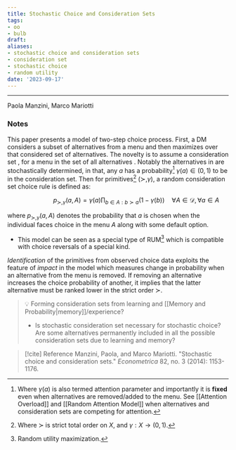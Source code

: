 ```yaml
---
title: Stochastic Choice and Consideration Sets
tags:
- oo
- bulb
draft:
aliases: 
- stochastic choice and consideration sets
- consideration set
- stochastic choice
- random utility
date: '2023-09-17'
---
```

---
Paola Manzini, Marco Mariotti
### Notes
This paper presents a model of two-step choice process. First, a DM considers a subset of alternatives from a menu and then maximizes over that considered set of alternatives. The novelty is to assume a consideration set , for a menu  in the set of all alternatives . Notably the alternatives in  are stochastically determined, in that, any $a$ has a probability[^1] $\gamma(a) \in (0,1)$ to be in the consideration set. Then for primitives[^2] $(\succ, \gamma)$, a random consideration set choice rule is defined as: 

$$\quad \quad \quad \quad \quad p_{\succ, \gamma}(a, A) = \gamma(a) \prod_{b \in A: b \succ a}(1-\gamma(b)) \quad \forall A \in \mathcal{D}, \forall a \in A $$

where $p_{\succ, \gamma}(a, A)$ denotes the probability that $a$ is chosen when the individual faces choice in the menu $A$ along with some default option.

- This model can be seen as a special type of RUM[^3] which is compatible with choice reversals of a special kind. 

*Identification* of the primitives from observed choice data exploits the feature of  _impact_ in the model which measures change in probability when an alternative from the menu is removed. If removing an alternative increases the choice probability of another, it implies that the latter alternative must be ranked lower in the strict order $\succ$. 

> 💡 Forming consideration sets from learning and [[Memory and Probability|memory]]/experience?
> - Is stochastic consideration set necessary for stochastic choice? Are some alternatives permanently included in all the possible consideration sets due to learning and memory?

[^1]: Where $\gamma(a)$ is also termed attention parameter and importantly it is **fixed** even when alternatives are removed/added to the menu. See [[Attention Overload]] and [[Random Attention Model]] when alternatives and consideration sets are competing for attention.
[^2]: Where $\succ$ is strict total order on $X$, and $\gamma : X \rightarrow (0,1)$.
[^3]: Random utility maximization.

> [!cite] Reference
> Manzini, Paola, and Marco Mariotti. "Stochastic choice and consideration sets." _Econometrica_ 82, no. 3 (2014): 1153-1176.

